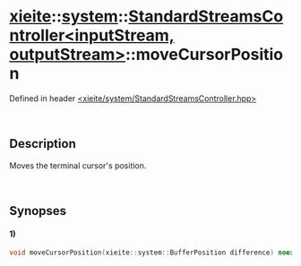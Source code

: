 # [xieite](../../xieite.md)\:\:[system](../../system.md)\:\:[StandardStreamsController\<inputStream, outputStream\>](../StandardStreamsController.md)\:\:moveCursorPosition
Defined in header [<xieite/system/StandardStreamsController.hpp>](../../../include/xieite/system/StandardStreamsController.hpp)

&nbsp;

## Description
Moves the terminal cursor's position.

&nbsp;

## Synopses
#### 1)
```cpp
void moveCursorPosition(xieite::system::BufferPosition difference) noexcept;
```
